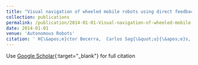 ```yaml
---
title: "Visual navigation of wheeled mobile robots using direct feedback of a geometric constraint"
collection: publications
permalink: /publication/2014-01-01-Visual-navigation-of-wheeled-mobile-robots-using-direct-feedback-of-a-geometric-constraint
date: 2014-01-01
venue: 'Autonomous Robots'
citation: ' H{\&apos;e}ctor Becerra,  Carlos Sag{\&quot;u}{\&apos;e}s,  Youcef Mezouar,  Jean-Bernard Hayet, &quot;Visual navigation of wheeled mobile robots using direct feedback of a geometric constraint.&quot; Autonomous Robots, 2014.'
---
```

Use [Google Scholar](https://scholar.google.com/scholar?q=Visual+navigation+of+wheeled+mobile+robots+using+direct+feedback+of+a+geometric+constraint){:target="_blank"} for full citation
